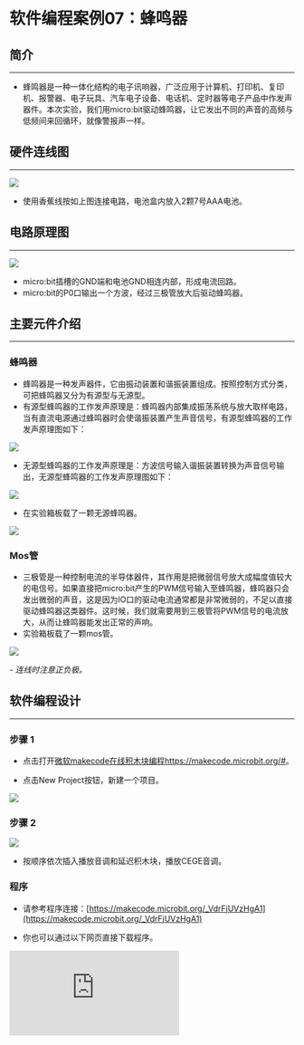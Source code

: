 ﻿# 软件编程案例07：蜂鸣器

## 简介 ##
---
- 蜂鸣器是一种一体化结构的电子讯响器，广泛应用于计算机、打印机、复印机、报警器、电子玩具、汽车电子设备、电话机、定时器等电子产品中作发声器件。本次实验，我们用micro:bit驱动蜂鸣器，让它发出不同的声音的高频与低频间来回循环，就像警报声一样。

## 硬件连线图 ##
---
![](https://wiki-media-ef.oss-cn-hongkong.aliyuncs.com//images/4EceRG6.png)

- 使用香蕉线按如上图连接电路，电池盒内放入2颗7号AAA电池。

## 电路原理图 ##
---
![](https://wiki-media-ef.oss-cn-hongkong.aliyuncs.com//images/kl4b2QE.png)

- micro:bit插槽的GND端和电池GND相连内部，形成电流回路。
- micro:bit的P0口输出一个方波，经过三极管放大后驱动蜂鸣器。

## 主要元件介绍 ##
---
### 蜂鸣器 ###
- 蜂鸣器是一种发声器件，它由振动装置和谐振装置组成。按照控制方式分类，可把蜂鸣器又分为有源型与无源型。
- 有源型蜂鸣器的工作发声原理是：蜂鸣器内部集成振荡系统与放大取样电路，当有直流电源通过蜂鸣器时会使谐振装置产生声音信号，有源型蜂鸣器的工作发声原理图如下：

![](https://wiki-media-ef.oss-cn-hongkong.aliyuncs.com//images/spNnKiB.jpg)

- 无源型蜂鸣器的工作发声原理是：方波信号输入谐振装置转换为声音信号输出，无源型蜂鸣器的工作发声原理图如下：

![](https://wiki-media-ef.oss-cn-hongkong.aliyuncs.com//images/kNHyjjl.jpg)

- 在实验箱板载了一颗无源蜂鸣器。

![](https://wiki-media-ef.oss-cn-hongkong.aliyuncs.com//images/xyNlKjk.jpg)

### Mos管 ###

- 三极管是一种控制电流的半导体器件，其作用是把微弱信号放大成幅度值较大的电信号。如果直接把micro:bit产生的PWM信号输入至蜂鸣器，蜂鸣器只会发出微弱的声音，这是因为IO口的驱动电流通常都是非常微弱的，不足以直接驱动蜂鸣器这类器件。这时候，我们就需要用到三极管将PWM信号的电流放大，从而让蜂鸣器能发出正常的声响。
- 实验箱板载了一颗mos管。

![](https://wiki-media-ef.oss-cn-hongkong.aliyuncs.com//images/NnmYwRp.jpg)

*- 连线时注意正负极。*

## 软件编程设计
---
### 步骤 1

- 点击打开[微软makecode在线积木块编程https://makecode.microbit.org/#](https://makecode.microbit.org/#)。

- 点击New Project按钮，新建一个项目。

![](https://wiki-media-ef.oss-cn-hongkong.aliyuncs.com//images/t34k5Zb.png)

### 步骤 2

![](https://wiki-media-ef.oss-cn-hongkong.aliyuncs.com//images/vyb4j8a.png)

- 按顺序依次插入播放音调和延迟积木块，播放CEGE音调。

### 程序

- 请参考程序连接：[https://makecode.microbit.org/_VdrFjUVzHgA1](https://makecode.microbit.org/_VdrFjUVzHgA1)

- 你也可以通过以下网页直接下载程序。



<div
    style={{
        position: 'relative',
        paddingBottom: '60%',
        overflow: 'hidden',
    }}
>
    <iframe
        src="https://makecode.microbit.org/_VdrFjUVzHgA1"
        frameborder="0"
        sandbox="allow-popups allow-forms allow-scripts allow-same-origin"
        style={{
            position: 'absolute',
            width: '100%',
            height: '100%',
        }}
    />
</div>

## 结论
---
- 发出不同的声音的高频与低频间来回循环，就像警报声一样。

## 思考
---
-

## 常见问题
---


## 相关阅读
---
